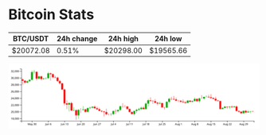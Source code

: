# Bitcoin Stats

BTC/USDT|24h change|24h high|24h low|
|---|---|---|---|
|$20072.08|0.51%|$20298.00|$19565.66|

<img src="./chart.svg">
